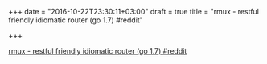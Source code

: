 +++
date = "2016-10-22T23:30:11+03:00"
draft = true
title = "rmux - restful friendly idiomatic router (go 1.7)  #reddit"

+++

<p><a href="https://t.co/CDjLave2nH">rmux - restful friendly idiomatic router (go 1.7)  #reddit</a></p>

